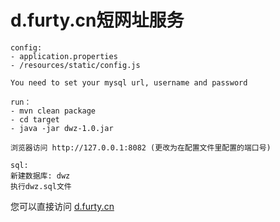 # d.furty.cn短网址服务


```
config: 
- application.properties
- /resources/static/config.js

You need to set your mysql url, username and password
```



```
run：
- mvn clean package
- cd target
- java -jar dwz-1.0.jar

浏览器访问 http://127.0.0.1:8082 (更改为在配置文件里配置的端口号)
```

```
sql:
新建数据库: dwz
执行dwz.sql文件
```


您可以直接访问 [d.furty.cn](http://d.furty.cn)
